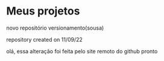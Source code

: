 # Meus projetos
 novo repositório versionamento(sousa)

repository created on 11/09/22

olá, essa alteração foi feita pelo site remoto do github pronto
